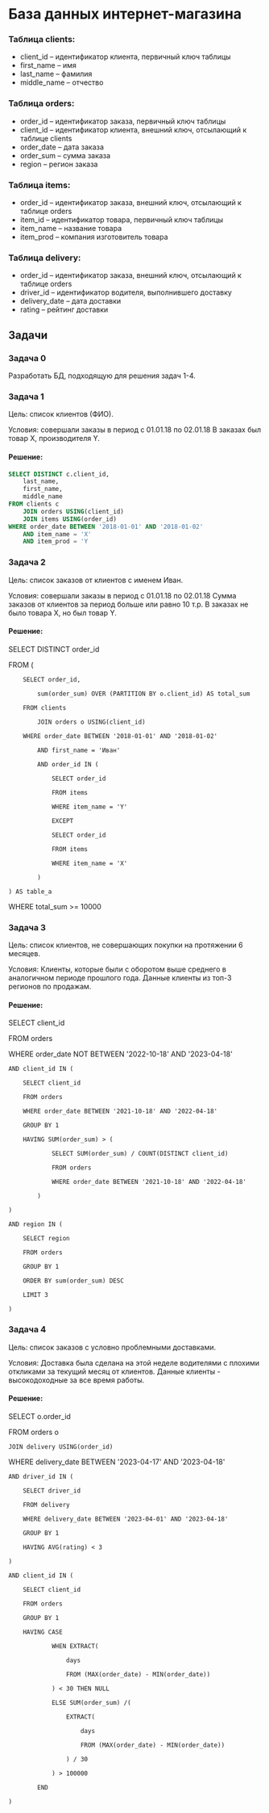 # База данных интернет-магазина

### Таблица clients:
- client_id – идентификатор клиента, первичный ключ таблицы 
- first_name – имя 
- last_name – фамилия 
- middle_name – отчество

### Таблица orders:
- order_id – идентификатор заказа, первичный ключ таблицы 
- client_id – идентификатор клиента, внешний ключ, отсылающий к таблице clients 
- order_date – дата заказа 
- order_sum – сумма заказа 
- region – регион заказа 

### Таблица items: 
- order_id – идентификатор заказа, внешний ключ, отсылающий к таблице orders 
- item_id – идентификатор товара, первичный ключ таблицы 
- item_name – название товара 
- item_prod – компания изготовитель товара 

### Таблица delivery: 
- order_id – идентификатор заказа, внешний ключ, отсылающий к таблице orders 
- driver_id – идентификатор водителя, выполнившего доставку 
- delivery_date – дата доставки 
- rating – рейтинг доставки

## Задачи

### Задача 0
Разработать БД, подходящую для решения задач 1-4. 

### Задача 1 
Цель: список клиентов (ФИО).

Условия: совершали заказы в период с 01.01.18 по 02.01.18 
В заказах был товар X, производителя Y.

#### Решение: 
```sql
SELECT DISTINCT c.client_id,
	last_name,
	first_name,
	middle_name
FROM clients c
	JOIN orders USING(client_id) 
	JOIN items USING(order_id) 
WHERE order_date BETWEEN '2018-01-01' AND '2018-01-02'
	AND item_name = 'X' 
	AND item_prod = 'Y
```

### Задача 2
Цель: список заказов от клиентов с именем Иван.

Условия: совершали заказы в период с 01.01.18 по 02.01.18
Сумма заказов от клиентов за период больше или равно 10 т.р.
В заказах не было товара X, но был товар Y.

#### Решение:

SELECT DISTINCT order_id

FROM (

		SELECT order_id,
  
			sum(order_sum) OVER (PARTITION BY o.client_id) AS total_sum
   
		FROM clients
  
			JOIN orders o USING(client_id)
   
		WHERE order_date BETWEEN '2018-01-01' AND '2018-01-02'
  
			AND first_name = 'Иван'
   
			AND order_id IN (
   
				SELECT order_id
    
				FROM items
    
				WHERE item_name = 'Y'
    
				EXCEPT
    
				SELECT order_id
    
				FROM items
    
				WHERE item_name = 'X'
    
			)
   
	) AS table_a
 
WHERE total_sum >= 10000


### Задача 3
Цель: список клиентов, не совершающих покупки на протяжении 6 месяцев.

Условия: Клиенты, которые были с оборотом выше среднего в аналогичном периоде
прошлого года. Данные клиенты из топ-3 регионов по продажам.

#### Решение:

SELECT client_id

FROM orders

WHERE order_date NOT BETWEEN '2022-10-18' AND '2023-04-18'

	AND client_id IN (
 
		SELECT client_id
  
		FROM orders
  
		WHERE order_date BETWEEN '2021-10-18' AND '2022-04-18'
  
		GROUP BY 1
  
		HAVING SUM(order_sum) > (
  
				SELECT SUM(order_sum) / COUNT(DISTINCT client_id)
    
				FROM orders
    
				WHERE order_date BETWEEN '2021-10-18' AND '2022-04-18'
    
			)
   
	)
 
	AND region IN (
 
		SELECT region
  
		FROM orders
  
		GROUP BY 1
  
		ORDER BY sum(order_sum) DESC
  
		LIMIT 3
  
	)


### Задача 4
Цель: список заказов с условно проблемными доставками.

Условия: Доставка была сделана на этой неделе водителями с плохими откликами за
текущий месяц от клиентов. Данные клиенты - высокодоходные за все время работы.

#### Решение:

SELECT o.order_id

FROM orders o

	JOIN delivery USING(order_id)
 
WHERE delivery_date BETWEEN '2023-04-17' AND '2023-04-18'

	AND driver_id IN (
 
		SELECT driver_id
  
		FROM delivery
  
		WHERE delivery_date BETWEEN '2023-04-01' AND '2023-04-18'
  
		GROUP BY 1
  
		HAVING AVG(rating) < 3
  
	)
 
	AND client_id IN (
 
		SELECT client_id
  
		FROM orders
  
		GROUP BY 1
  
		HAVING CASE
  
				WHEN EXTRACT(
    
					days
     
					FROM (MAX(order_date) - MIN(order_date))
     
				) < 30 THEN NULL
    
				ELSE SUM(order_sum) /(
    
					EXTRACT(
     
						days
      
						FROM (MAX(order_date) - MIN(order_date))
      
					) / 30
     
				) > 100000
    
			END
   
	)
 
